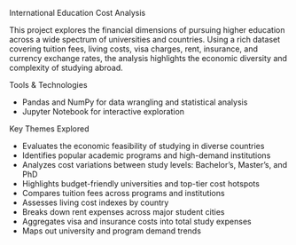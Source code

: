 International Education Cost Analysis 

This project explores the financial dimensions of pursuing higher education across a wide spectrum of universities and countries. Using a rich dataset covering tuition fees, living costs, visa charges, rent, insurance, and currency exchange rates, the analysis highlights the economic diversity and complexity of studying abroad.

Tools & Technologies
- Pandas and NumPy for data wrangling and statistical analysis
- Jupyter Notebook for interactive exploration
  

Key Themes Explored
- Evaluates the economic feasibility of studying in diverse countries
- Identifies popular academic programs and high-demand institutions
- Analyzes cost variations between study levels: Bachelor’s, Master’s, and PhD
- Highlights budget-friendly universities and top-tier cost hotspots
- Compares tuition fees across programs and institutions
- Assesses living cost indexes by country
- Breaks down rent expenses across major student cities
- Aggregates visa and insurance costs into total study expenses
- Maps out university and program demand trends







